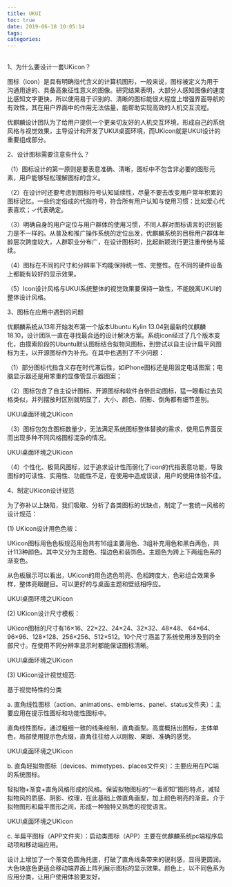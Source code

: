 ```yaml
---
title: UKUI
toc: true
date: 2019-06-18 10:05:14
tags:
categories:
---
```






## 

1、为什么要设计一套UKicon？

图标（icon）是具有明确指代含义的计算机图形，一般来说，图标被定义为用于沟通用途的、具备高象征性意义的图像。研究结果表明，大部分人感知图像的速度比感知文字更快，所以使用易于识别的、清晰的图标能很大程度上增强界面导航的有效性，其在用户界面中的作用无法估量，能帮助实现高效的人机交互流程。

优麒麟设计团队为了给用户提供一个更亲切友好的人机交互环境，形成自己的系统风格与视觉效果，主导设计和开发了UKUI桌面环境，而UKicon就是UKUI设计的重要组成部分。

2、设计图标需要注意些什么？

（1）图标设计的第一原则是要表意准确、清晰，图标中不包含非必要的图形元素，用户能够轻松理解图标的含义。

（2）在设计时还要考虑到图标符号认知延续性，尽量不要去改变用户常年积累的图标记忆。一些约定俗成的代指符号，符合所有用户认知与使用习惯：比如爱心代表喜欢；✓代表确定。

（3）明确自身的用户定位与用户群体的使用习惯，不同人群对图标语言的识别能力是不一样的。从普及和推广操作系统的定位出发，优麒麟系统的目标用户群体年龄层次跨度较大，人群职业分布广，在设计图标时，比起新颖流行更注重传统与延续。

（4）图标在不同的尺寸和分辨率下均能保持统一性、完整性。在不同的硬件设备上都能有较好的显示效果。

（5）Icon设计风格与UKUI系统整体的视觉效果要保持一致性，不能脱离UKUI的整体设计风格。

3、图标在应用中遇到的问题

优麒麟系统从13年开始发布第一个版本Ubuntu Kylin 13.04到最新的优麒麟 18.10，设计团队一直在寻找最合适的设计解决方案。系统icon经过了几个版本变化，由摸索阶段的Ubuntu默认图标结合拟物风图标，到尝试以自主设计扁平风图标为主，以开源图标作为补充。在其中也遇到了不少问题：

（1）部分图标代指含义存在时代滞后性，如iPhone图标还是用固定电话图案；电脑显示器还是用笨重的显像管显示器图案；

（2）图标包含了自主设计图标、开源图标和软件自带启动图标，猛一眼看过去风格类似，并列摆放时区别就明显了，大小、颜色、阴影、倒角都有细节差别。

UKUI桌面环境之UKicon

（3）图标包包含图标数量少，无法满足系统图标整体替换的需求，使用后界面反而出现多种不同风格图标混杂的情况。

UKUI桌面环境之UKicon

（4）个性化、极简风图标，过于追求设计性而弱化了icon的代指表意功能，导致图标的可读性、实用性、功能性不足，在使用中造成误读，用户的使用体验不佳。

4、制定UKicon设计规范 

为了弥补以上缺陷，我们吸取、分析了各类图标的优缺点，制定了一套统一风格的设计规范： 

(1) UKicon设计用色色板：

UKicon图标用色色板规范用色共有16组主要用色、3组补充用色和黑白两色，共计113种颜色。其中又分为主题色、描边色和装饰色。主题色为跨上下两组色系的渐变色。

从色板展示可以看出，UKicon的用色选色明亮、色相跨度大，色彩组合效果多样，整体亮眼醒目。可以更好的与桌面主题和壁纸相呼应。 

UKUI桌面环境之UKicon

(2) UKicon设计尺寸模板： 

UKicon图标的尺寸有16×16、22×22、24×24、32×32、48×48、 64×64、96×96、128×128、256×256、512×512。10个尺寸涵盖了系统使用涉及到的全部尺寸。在使用不同分辨率显示时都能保证图标清晰。

UKUI桌面环境之UKicon

(3) UKicon设计视觉规范: 

基于视觉特性的分类

a. 直角线性图标（action、animations、emblems、panel、status文件夹）：主要应用在提示性图标和功能性图标中。

直角线性图标，通过粗细一致的线条绘制，直角画型。高度概括出图标，主体单色，局部使用提示色点缀，直角往往给人以刚毅、果断、准确的感觉。

UKUI桌面环境之UKicon

b. 直角轻拟物图标（devices、mimetypes、places文件夹）：主要应用在PC端的系统图标。

轻拟物+渐变+直角风格形成的风格。保留拟物图标的“一看即知”图形特点，减轻拟物风的质感、阴影、纹理，在此基础上做直角画型，加上颜色明亮的渐变。介于拟物图形和扁平图形之间，形成一种独特又熟悉的视觉语言。

UKUI桌面环境之UKicon

c. 半扁平图标（APP文件夹）：启动类图标（APP）主要在优麒麟系统pc端程序启动项和移动端应用。

设计上增加了一个渐变色圆角托底，打破了直角线条带来的锐利感，显得更圆润。大色块底色更适合移动端界面上阵列展示图标的显示效果。颜色上，以不同色系为应用分类，让用户使用体验更友好。